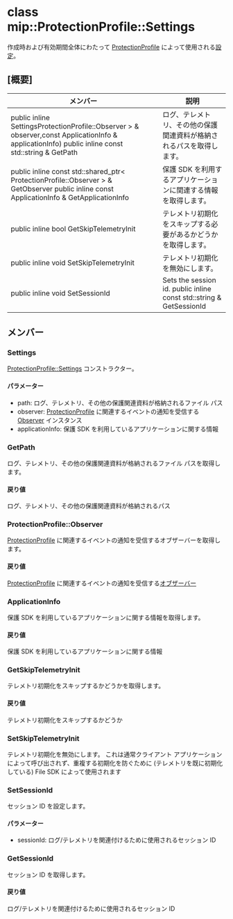 # <a name="class-mipprotectionprofilesettings"></a>class mip::ProtectionProfile::Settings 
作成時および有効期間全体にわたって [ProtectionProfile](#classmip_1_1_protection_profile) によって使用される[設定](#classmip_1_1_protection_profile_1_1_settings)。
## <a name="summary"></a>[概要]
 メンバー                        | 説明                                
--------------------------------|---------------------------------------------
public inline  SettingsProtectionProfile::Observer > & observer,const ApplicationInfo & applicationInfo) public inline const std::string & GetPath | ログ、テレメトリ、その他の保護関連資料が格納されるパスを取得します。
public inline const std::shared_ptr< ProtectionProfile::Observer > & GetObserver public inline const ApplicationInfo & GetApplicationInfo | 保護 SDK を利用するアプリケーションに関連する情報を取得します。
public inline bool GetSkipTelemetryInit | テレメトリ初期化をスキップする必要があるかどうかを取得します。
public inline void SetSkipTelemetryInit | テレメトリ初期化を無効にします。
public inline void SetSessionId | Sets the session id. public inline const std::string & GetSessionId | セッション ID を取得します。
## <a name="members"></a>メンバー
### <a name="settings"></a>Settings
[ProtectionProfile::Settings](#classmip_1_1_protection_profile_1_1_settings) コンストラクター。
#### <a name="parameters"></a>パラメーター
* path: ログ、テレメトリ、その他の保護関連資料が格納されるファイル パス 
* observer: [ProtectionProfile](#classmip_1_1_protection_profile) に関連するイベントの通知を受信する [Observer](#classmip_1_1_protection_profile_1_1_observer) インスタンス
* applicationInfo: 保護 SDK を利用しているアプリケーションに関する情報
### <a name="getpath"></a>GetPath
ログ、テレメトリ、その他の保護関連資料が格納されるファイル パスを取得します。
#### <a name="returns"></a>戻り値
ログ、テレメトリ、その他の保護関連資料が格納されるパス
### <a name="protectionprofileobserver"></a>ProtectionProfile::Observer
[ProtectionProfile](#classmip_1_1_protection_profile) に関連するイベントの通知を受信するオブザーバーを取得します。
#### <a name="returns"></a>戻り値
[ProtectionProfile](#classmip_1_1_protection_profile) に関連するイベントの通知を受信する[オブザーバー](#classmip_1_1_protection_profile_1_1_observer)
### <a name="applicationinfo"></a>ApplicationInfo
保護 SDK を利用しているアプリケーションに関する情報を取得します。
#### <a name="returns"></a>戻り値
保護 SDK を利用しているアプリケーションに関する情報
### <a name="getskiptelemetryinit"></a>GetSkipTelemetryInit
テレメトリ初期化をスキップするかどうかを取得します。
#### <a name="returns"></a>戻り値
テレメトリ初期化をスキップするかどうか
### <a name="setskiptelemetryinit"></a>SetSkipTelemetryInit
テレメトリ初期化を無効にします。
これは通常クライアント アプリケーションによって呼び出されず、重複する初期化を防ぐために (テレメトリを既に初期化している) File SDK によって使用されます
### <a name="setsessionid"></a>SetSessionId
セッション ID を設定します。
#### <a name="parameters"></a>パラメーター
* sessionId: ログ/テレメトリを関連付けるために使用されるセッション ID
### <a name="getsessionid"></a>GetSessionId
セッション ID を取得します。
#### <a name="returns"></a>戻り値
ログ/テレメトリを関連付けるために使用されるセッション ID